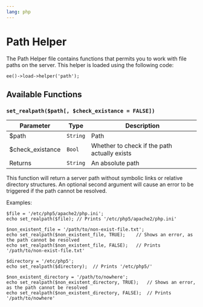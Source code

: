 ```yaml
---
lang: php
---
```


<!--
    This source file is part of the open source project
    ExpressionEngine User Guide (https://github.com/ExpressionEngine/ExpressionEngine-User-Guide)

    @link      https://expressionengine.com/
    @copyright Copyright (c) 2003-2020, Packet Tide, LLC (https://ellislab.com)
    @license   https://expressionengine.com/license Licensed under Apache License, Version 2.0
-->

# Path Helper

The Path Helper file contains functions that permits you to work with file paths on the server. This helper is loaded using the following code:

    ee()->load->helper('path');

## Available Functions

### `set_realpath($path[, $check_existance = FALSE])`

| Parameter         | Type     | Description                                  |
| ----------------- | -------- | -------------------------------------------- |
| \$path            | `String` | Path                                         |
| \$check_existance | `Bool`   | Whether to check if the path actually exists |
| Returns           | `String` | An absolute path                             |

This function will return a server path without symbolic links or relative directory structures. An optional second argument will cause an error to be triggered if the path cannot be resolved.

Examples:

    $file = '/etc/php5/apache2/php.ini';
    echo set_realpath($file); // Prints '/etc/php5/apache2/php.ini'

    $non_existent_file = '/path/to/non-exist-file.txt';
    echo set_realpath($non_existent_file, TRUE);    // Shows an error, as the path cannot be resolved
    echo set_realpath($non_existent_file, FALSE);   // Prints '/path/to/non-exist-file.txt'

    $directory = '/etc/php5';
    echo set_realpath($directory);  // Prints '/etc/php5/'

    $non_existent_directory = '/path/to/nowhere';
    echo set_realpath($non_existent_directory, TRUE);   // Shows an error, as the path cannot be resolved
    echo set_realpath($non_existent_directory, FALSE);  // Prints '/path/to/nowhere'
